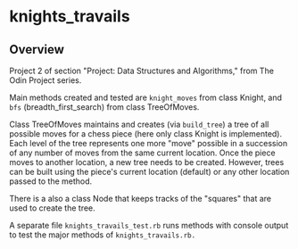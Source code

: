 # knights_travails

## Overview
Project 2 of section "Project: Data Structures and Algorithms," from The Odin Project series.  

Main methods created and tested are `knight_moves` from class Knight, and `bfs` (breadth_first_search) from class TreeOfMoves.  

Class TreeOfMoves maintains and creates (via `build_tree`) a tree of all possible moves for a chess piece (here only class Knight is implemented).  Each level of the tree represents one more "move" possible in a succession of any number of moves from the same current location. Once the piece moves to another location, a new tree needs to be created.  However, trees can be built using the piece's current location (default) or any other location passed to the method.  

There is a also a class Node that keeps tracks of the "squares" that are used to create the tree.

A separate file `knights_travails_test.rb` runs methods with console output to test the major methods of `knights_travails.rb.`
